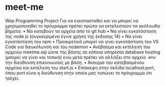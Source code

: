 # meet-me
Wep Programming Project
Για να εγκατασταθεί και να μπορεί να χρησιμοποιηθεί το πρόγραμμα πρέπει πρώτα να εκτελεστούν τα ακόλουθα βήματα:
•	Να κατεβούν τα αρχεία από το git hub
•	Να γίνει εγκατάσταση της node js (συγκεκριμένα έγινε χρήση της έκδοσης 14) 
•	Να γίνει εγκατάσταση του npm
•	Προαιρετικά μπορεί να γίνει εγκατάσταση του VS Code για διευκόλυνση και του nodemon
•	Ανέβασμα και εκτέλεση του αρχείου meetme.sql ώστε της βάσης σε κάποια υπηρεσία database hosting (μπορεί να γίνει και τοπικά) ενώ μετά πρέπει να αλλάξει στο αρχείο .env την διεύθυνση επικοινωνίας με βάση. 
•	Άνοιγμα του κατεβασμένου αρχείου και εκτέλεση του start.js
•	Επίσκεψη στην σελίδα localhost:port, όπου port είναι η διεύθυνση στην οποία μας τυπώνει το πρόγραμμα ότι τρέχει.
